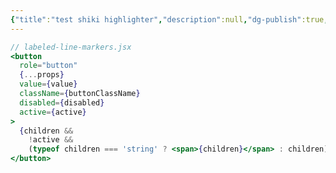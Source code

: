 ```yaml
---
{"title":"test shiki highlighter","description":null,"dg-publish":true,"dg-path":null,"date":"2024-03-29 12:24:06","updated":"2024-03-29 12:24:07"}
---
```



```jsx {"1":5} del={"2":7-8} ins={"3":10-12}
// labeled-line-markers.jsx
<button
  role="button"
  {...props}
  value={value}
  className={buttonClassName}
  disabled={disabled}
  active={active}
>
  {children &&
    !active &&
    (typeof children === 'string' ? <span>{children}</span> : children)}
</button>
```